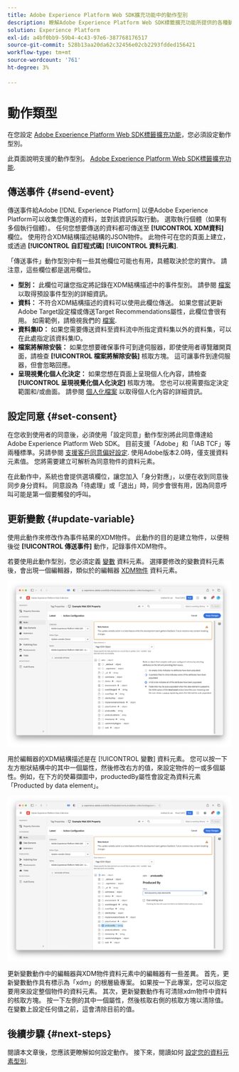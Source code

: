 ```yaml
---
title: Adobe Experience Platform Web SDK擴充功能中的動作型別
description: 瞭解Adobe Experience Platform Web SDK標籤擴充功能所提供的各種動作型別。
solution: Experience Platform
exl-id: a4bf0bb9-59b4-4c43-97e6-387768176517
source-git-commit: 528b13aa20da62c32456e02cb2293fdded156421
workflow-type: tm+mt
source-wordcount: '761'
ht-degree: 3%

---
```



# 動作類型

在您設定 [Adobe Experience Platform Web SDK標籤擴充功能](web-sdk-extension-configuration.md)，您必須設定動作型別。

此頁面說明支援的動作型別。 [Adobe Experience Platform Web SDK標籤擴充功能](web-sdk-extension-configuration.md).

## 傳送事件 {#send-event}

傳送事件給Adobe [!DNL Experience Platform] 以便Adobe Experience Platform可以收集您傳送的資料，並對該資訊採取行動。 選取執行個體（如果有多個執行個體）。 任何您想要傳送的資料都可傳送至 **[!UICONTROL XDM資料]** 欄位。 使用符合XDM結構描述結構的JSON物件。 此物件可在您的頁面上建立，或透過 **[!UICONTROL 自訂程式碼]** **[!UICONTROL 資料元素]**.

「傳送事件」動作型別中有一些其他欄位可能也有用，具體取決於您的實作。 請注意，這些欄位都是選用欄位。

- **型別：** 此欄位可讓您指定將記錄在XDM結構描述中的事件型別。 請參閱 [檔案](https://experienceleague.adobe.com/docs/experience-platform/edge/fundamentals/tracking-events.html?lang=en#using-the-sendbeacon-api) 以取得預設事件型別的詳細資訊。
- **資料：** 不符合XDM結構描述的資料可以使用此欄位傳送。 如果您嘗試更新Adobe Target設定檔或傳送Target Recommendations屬性，此欄位會很有用。 如需範例，請檢視我們的 [檔案](https://experienceleague.adobe.com/docs/experience-platform/edge/fundamentals/tracking-events.html?lang=zh-Hant).<!--- **Merge ID:** If you would like to specify a merge ID for your event, you can do so in this field. Please note that the solutions downstream are not able to merge your event data at this time. -->
- **資料集ID：** 如果您需要傳送資料至資料流中所指定資料集以外的資料集，可以在此處指定該資料集ID。
- **檔案將解除安裝：** 如果您想要確保事件可到達伺服器，即使使用者導覽離開頁面，請檢查 **[!UICONTROL 檔案將解除安裝]** 核取方塊。 這可讓事件到達伺服器，但會忽略回應。
- **呈現視覺化個人化決定：** 如果您想在頁面上呈現個人化內容，請檢查 **[!UICONTROL 呈現視覺化個人化決定]** 核取方塊。 您也可以視需要指定決定範圍和/或曲面。 請參閱 [個人化檔案](../../../../edge/personalization/rendering-personalization-content.md#automatically-rendering-content) 以取得個人化內容的詳細資訊。

## 設定同意 {#set-consent}

在您收到使用者的同意後，必須使用「設定同意」動作型別將此同意傳達給Adobe Experience Platform Web SDK。 目前支援「Adobe」和「IAB TCF」等兩種標準。另請參閱 [支援客戶同意偏好設定](../../../../edge/consent/supporting-consent.md). 使用Adobe版本2.0時，僅支援資料元素值。 您將需要建立可解析為同意物件的資料元素。

在此動作中，系統也會提供選填欄位，讓您加入「身分對應」，以便在收到同意後同步身分資料。 同意設為「待處理」或「退出」時，同步會很有用，因為同意呼叫可能是第一個要觸發的呼叫。

## 更新變數 {#update-variable}

使用此動作來修改作為事件結果的XDM物件。 此動作的目的是建立物件，以便稍後從 **[!UICONTROL 傳送事件]** 動作，記錄事件XDM物件。

若要使用此動作型別，您必須定義 [變數](data-element-types.md#variable) 資料元素。 選擇要修改的變數資料元素後，會出現一個編輯器，類似於的編輯器 [XDM物件](data-element-types.md#xdm-object) 資料元素。

![](assets/update-variable.png)

用於編輯器的XDM結構描述是在 [!UICONTROL 變數] 資料元素。 您可以按一下左方樹狀結構中的其中一個屬性，然後修改右方的值，來設定物件的一或多個屬性。例如，在下方的熒幕擷圖中，productedBy屬性會設定為資料元素「Producted by data element」。

![](assets/update-variable-set-property.png)

更新變數動作中的編輯器與XDM物件資料元素中的編輯器有一些差異。 首先，更新變數動作具有標示為「xdm」的根層級專案。 如果按一下此專案，您可以指定要用來設定整個物件的資料元素。 其次，更新變數動作有可清除xdm物件中資料的核取方塊。 按一下左側的其中一個屬性，然後核取右側的核取方塊以清除值。 在變數上設定任何值之前，這會清除目前的值。

## 後續步驟 {#next-steps}

閱讀本文章後，您應該更瞭解如何設定動作。 接下來，閱讀如何 [設定您的資料元素型別](data-element-types.md).
